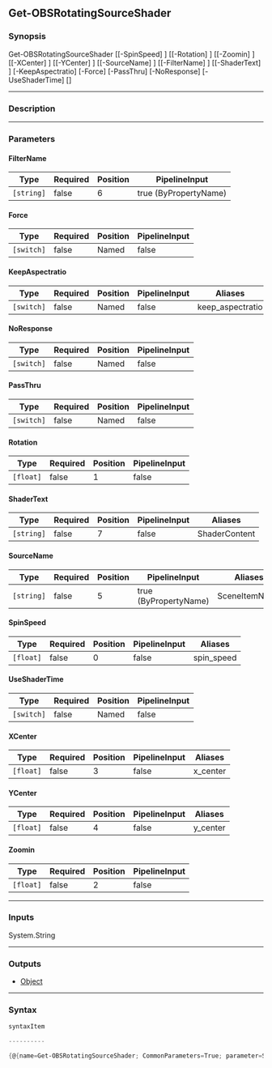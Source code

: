 Get-OBSRotatingSourceShader
---------------------------

### Synopsis

Get-OBSRotatingSourceShader [[-SpinSpeed] <float>] [[-Rotation] <float>] [[-Zoomin] <float>] [[-XCenter] <float>] [[-YCenter] <float>] [[-SourceName] <string>] [[-FilterName] <string>] [[-ShaderText] <string>] [-KeepAspectratio] [-Force] [-PassThru] [-NoResponse] [-UseShaderTime] [<CommonParameters>]

---

### Description

---

### Parameters
#### **FilterName**

|Type      |Required|Position|PipelineInput        |
|----------|--------|--------|---------------------|
|`[string]`|false   |6       |true (ByPropertyName)|

#### **Force**

|Type      |Required|Position|PipelineInput|
|----------|--------|--------|-------------|
|`[switch]`|false   |Named   |false        |

#### **KeepAspectratio**

|Type      |Required|Position|PipelineInput|Aliases         |
|----------|--------|--------|-------------|----------------|
|`[switch]`|false   |Named   |false        |keep_aspectratio|

#### **NoResponse**

|Type      |Required|Position|PipelineInput|
|----------|--------|--------|-------------|
|`[switch]`|false   |Named   |false        |

#### **PassThru**

|Type      |Required|Position|PipelineInput|
|----------|--------|--------|-------------|
|`[switch]`|false   |Named   |false        |

#### **Rotation**

|Type     |Required|Position|PipelineInput|
|---------|--------|--------|-------------|
|`[float]`|false   |1       |false        |

#### **ShaderText**

|Type      |Required|Position|PipelineInput|Aliases      |
|----------|--------|--------|-------------|-------------|
|`[string]`|false   |7       |false        |ShaderContent|

#### **SourceName**

|Type      |Required|Position|PipelineInput        |Aliases      |
|----------|--------|--------|---------------------|-------------|
|`[string]`|false   |5       |true (ByPropertyName)|SceneItemName|

#### **SpinSpeed**

|Type     |Required|Position|PipelineInput|Aliases   |
|---------|--------|--------|-------------|----------|
|`[float]`|false   |0       |false        |spin_speed|

#### **UseShaderTime**

|Type      |Required|Position|PipelineInput|
|----------|--------|--------|-------------|
|`[switch]`|false   |Named   |false        |

#### **XCenter**

|Type     |Required|Position|PipelineInput|Aliases |
|---------|--------|--------|-------------|--------|
|`[float]`|false   |3       |false        |x_center|

#### **YCenter**

|Type     |Required|Position|PipelineInput|Aliases |
|---------|--------|--------|-------------|--------|
|`[float]`|false   |4       |false        |y_center|

#### **Zoomin**

|Type     |Required|Position|PipelineInput|
|---------|--------|--------|-------------|
|`[float]`|false   |2       |false        |

---

### Inputs
System.String

---

### Outputs
* [Object](https://learn.microsoft.com/en-us/dotnet/api/System.Object)

---

### Syntax
```PowerShell
syntaxItem
```
```PowerShell
----------
```
```PowerShell
{@{name=Get-OBSRotatingSourceShader; CommonParameters=True; parameter=System.Object[]}}
```

